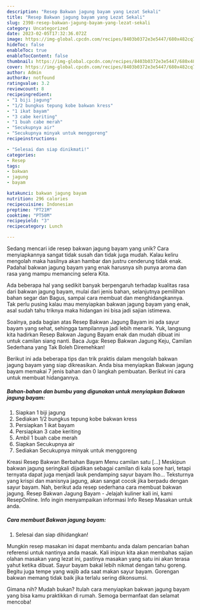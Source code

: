 ```yaml
---
description: "Resep Bakwan jagung bayam yang Lezat Sekali"
title: "Resep Bakwan jagung bayam yang Lezat Sekali"
slug: 2398-resep-bakwan-jagung-bayam-yang-lezat-sekali
category: Uncategorized
date: 2023-02-05T17:32:36.072Z
image: https://img-global.cpcdn.com/recipes/8403b0372e3e5447/680x482cq70/bakwan-jagung-bayam-foto-resep-utama.jpg
hideToc: false
enableToc: true
enableTocContent: false
thumbnail: https://img-global.cpcdn.com/recipes/8403b0372e3e5447/680x482cq70/bakwan-jagung-bayam-foto-resep-utama.jpg
cover: https://img-global.cpcdn.com/recipes/8403b0372e3e5447/680x482cq70/bakwan-jagung-bayam-foto-resep-utama.jpg
author: Admin
authorAv: notfound
ratingvalue: 3.2
reviewcount: 8
recipeingredient:
- "1 biji jagung"
- "1/2 bungkus tepung kobe bakwan kress"
- "1 ikat bayam"
- "3 cabe keriting"
- "1 buah cabe merah"
- "Secukupnya air"
- "Secukupnya minyak untuk menggoreng"
recipeinstructions:

- "Selesai dan siap dinikmati!"
categories:
- Resep
tags:
- bakwan
- jagung
- bayam

katakunci: bakwan jagung bayam 
nutrition: 296 calories
recipecuisine: Indonesian
preptime: "PT21M"
cooktime: "PT50M"
recipeyield: "3"
recipecategory: Lunch

---
```





Sedang mencari ide resep bakwan jagung bayam yang unik? Cara menyiapkannya sangat tidak susah dan tidak juga mudah. Kalau keliru mengolah maka hasilnya akan hambar dan justru cenderung tidak enak. Padahal bakwan jagung bayam yang enak harusnya sih punya aroma dan rasa yang mampu memancing selera Kita.





Ada beberapa hal yang sedikit banyak berpengaruh terhadap kualitas rasa dari bakwan jagung bayam, mulai dari jenis bahan, selanjutnya pemilihan bahan segar dan Bagus, sampai cara membuat dan menghidangkannya. Tak perlu pusing kalau mau menyiapkan bakwan jagung bayam yang enak,      asal sudah tahu triknya maka hidangan ini bisa jadi sajian istimewa.














Soalnya, pada bagian atas Resep Bakwan Jagung Bayam ini ada sayur bayam yang sehat, sehingga tampilannya jadi lebih menarik. Yuk, langsung kita hadirkan Resep Bakwan Jagung Bayam enak dan mudah dibuat ini untuk camilan siang nanti. Baca Juga: Resep Bakwan Jagung Keju, Camilan Sederhana yang Tak Boleh Diremehkan!






Berikut ini ada beberapa tips dan trik praktis dalam mengolah bakwan jagung bayam yang siap dikreasikan. Anda bisa menyiapkan Bakwan jagung bayam memakai 7 jenis bahan dan 0 langkah pembuatan. Berikut ini cara untuk membuat hidangannya.

<!--inarticleads1-->

##### Bahan-bahan dan bumbu yang digunakan untuk menyiapkan Bakwan jagung bayam:

1. Siapkan 1 biji jagung
1. Sediakan 1/2 bungkus tepung kobe bakwan kress
1. Persiapkan 1 ikat bayam
1. Persiapkan 3 cabe keriting
1. Ambil 1 buah cabe merah
1. Siapkan Secukupnya air
1. Sediakan Secukupnya minyak untuk menggoreng


Kreasi Resep Bakwan Berbahan Bayam Menu camilan satu […] Meskipun bakwan jagung seringkali dijadikan sebagai camilan di kala sore hari, tetapi ternyata dapat juga menjadi lauk pendamping sayur bayam lho… Teksturnya yang krispi dan manisnya jagung, akan sangat cocok jika berpadu dengan sayur bayam. Nah, berikut ada resep sederhana cara membuat bakwan jagung. Resep Bakwan Jagung Bayam - Jelajah kuliner kali ini, kami ResepOnline. Info ingin menyampaikan informasi Info Resep Masakan untuk anda. 

<!--inarticleads2-->

##### Cara membuat Bakwan jagung bayam:


1. Selesai dan siap dihidangkan!

Mungkin resep masakan ini dapat membantu anda dalam pencarian bahan referensi untuk nantinya anda masak. Kali inipun kita akan membahas sajian olahan masakan yang lezat ini, pastinya masakan yang satu ini akan terasa yahut ketika dibuat. Sayur bayam bakal lebih nikmat dengan tahu goreng. Begitu juga tempe yang wajib ada saat makan sayur bayam. Gorengan bakwan memang tidak baik jika terlalu sering dikonsumsi. 

Gimana nih? Mudah bukan? Itulah cara menyiapkan bakwan jagung bayam yang bisa kamu praktikkan di rumah. Semoga bermanfaat dan selamat mencoba!
